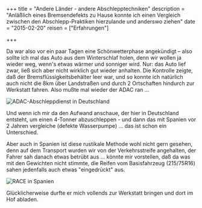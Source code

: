 +++
title 		= "Andere Länder - andere Abschlepptechniken"
description = "Anläßlich eines Bremsendefekts zu Hause konnte ich einen Vergleich zwischen den Abschlepp-Praktiken hierzulande und anderswo ziehen"
date 		= "2015-02-20"
reisen   	= ["Erfahrungen"]

+++

Da war also vor ein paar Tagen eine Schönwetterphase angekündigt – also sollte ich mal das Auto aus dem Winterschlaf holen, denn wir wollen ja wieder weg, wenn's etwas wärmer und sonniger wird. Nur: das Auto lief zwar, ließ sich aber nicht wirklich gut wieder anhalten. Die Kontrolle zeigte, daß der Bremsflüssigkeitsbehälter leer war, und so konnte ich natürlich auch nicht die 8km über Landstraßen und durch 2 Ortschaften hindurch zur Werkstatt fahren.<!--more-->
 Also mußte mal wieder der ADAC ran ...

![ADAC-Abschleppdienst in Deutschland](/bilder/2015-02/2015_ol00197.jpg)

Und wenn ich mir da den Aufwand anschaue, der hier in Deutschland entsteht, um einen 4-Tonner abzuschleppen - und dann das mit Spanien vor 2 Jahren vergleiche (defekte Wasserpumpe) ... das ist schon ein Unterschied.

Aber auch in Spanien ist diese rustikale Methode wohl nicht gern gesehen, denn auf dem Transport wurden wir von der Verkehrsstreife angehalten, der Fahrer sah danach etwas betrübt aus ... könnte mir vorstellen, daß da was mit den Gewichten nicht stimmte, die Reifen vom Basisfahrzeug (215/75R16) sahen jedenfalls auch etwas "eingedrückt" aus. 

![RACE in Spanien](/bilder/2015-02/ol130271.jpg)

Glücklicherweise durfte er mich vollends zur Werkstatt bringen und dort im Hof abladen.
